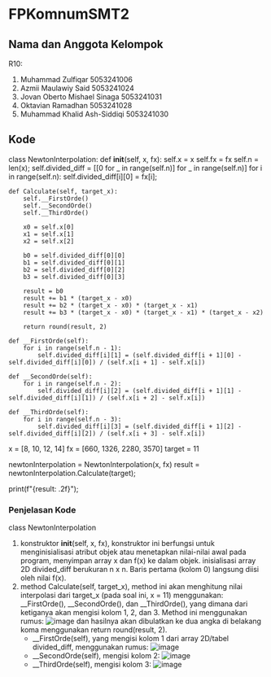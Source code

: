 # FPKomnumSMT2
## Nama dan Anggota Kelompok
R10:
1. Muhammad Zulfiqar 5053241006
2. Azmii Maulawiy Said 5053241024
3. Jovan Oberto Mishael Sinaga 5053241031
4. Oktavian Ramadhan 5053241028
5. Muhammad Khalid Ash-Siddiqi 5053241030

## Kode
class NewtonInterpolation:
    def __init__(self, x, fx):
        self.x = x
        self.fx = fx
        self.n = len(x);
        self.divided_diff = [[0 for _ in range(self.n)] for _ in range(self.n)]
        for i in range(self.n):
            self.divided_diff[i][0] = fx[i];

    def Calculate(self, target_x):
        self.__FirstOrde()
        self.__SecondOrde()
        self.__ThirdOrde()

        x0 = self.x[0]
        x1 = self.x[1]
        x2 = self.x[2]

        b0 = self.divided_diff[0][0]
        b1 = self.divided_diff[0][1]
        b2 = self.divided_diff[0][2]
        b3 = self.divided_diff[0][3]

        result = b0
        result += b1 * (target_x - x0)
        result += b2 * (target_x - x0) * (target_x - x1)
        result += b3 * (target_x - x0) * (target_x - x1) * (target_x - x2)

        return round(result, 2)

    def __FirstOrde(self):
        for i in range(self.n - 1):
            self.divided_diff[i][1] = (self.divided_diff[i + 1][0] - self.divided_diff[i][0]) / (self.x[i + 1] - self.x[i])

    def __SecondOrde(self):
        for i in range(self.n - 2):
            self.divided_diff[i][2] = (self.divided_diff[i + 1][1] - self.divided_diff[i][1]) / (self.x[i + 2] - self.x[i])

    def __ThirdOrde(self):
        for i in range(self.n - 3):
            self.divided_diff[i][3] = (self.divided_diff[i + 1][2] - self.divided_diff[i][2]) / (self.x[i + 3] - self.x[i])

x = [8, 10, 12, 14]
fx = [660, 1326, 2280, 3570]
target = 11

newtonInterpolation = NewtonInterpolation(x, fx)
result = newtonInterpolation.Calculate(target);

print(f"{result: .2f}");

### Penjelasan Kode
class NewtonInterpolation
1. konstruktor __init__(self, x, fx),
   konstruktor ini berfungsi untuk menginisialisasi atribut objek atau menetapkan nilai-nilai awal pada program, menyimpan array x dan f(x) ke dalam objek. inisialisasi array 2D divided_diff berukuran n x n. Baris pertama (kolom 0) langsung diisi oleh nilai f(x).
2. method Calculate(self, target_x),
   method ini akan menghitung nilai interpolasi dari target_x (pada soal ini, x = 11) menggunakan: __FirstOrde(), __SecondOrde(), dan __ThirdOrde(), yang dimana dari ketiganya akan mengisi kolom 1, 2, dan 3. Method ini menggunakan rumus: ![image](https://github.com/user-attachments/assets/3e3fcb66-8de5-4b71-ac17-64b02d865a44) dan hasilnya akan dibulatkan ke dua angka di belakang koma menggunakan return round(result, 2).
   - __FirstOrde(self), yang mengisi kolom 1 dari array 2D/tabel divided_diff, menggunakan rumus: ![image](https://github.com/user-attachments/assets/9205e7e5-95fa-4881-89ef-a060dc1c629d)
   - __SecondOrde(self), mengisi kolom 2: ![image](https://github.com/user-attachments/assets/9bc28d9d-d3c2-42a7-b30c-c1ef4d35e11b)
   - __ThirdOrde(self), mengisi kolom 3: ![image](https://github.com/user-attachments/assets/f42b5bfd-dfe7-4874-8e49-725a6b23c626)



